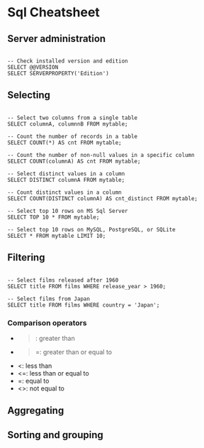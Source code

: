 # Sql Cheatsheet

## Server administration

~~~

-- Check installed version and edition
SELECT @@VERSION
SELECT SERVERPROPERTY('Edition')

~~~

## Selecting

~~~

-- Select two columns from a single table
SELECT columnA, columnnB FROM mytable;

-- Count the number of records in a table
SELECT COUNT(*) AS cnt FROM mytable;

-- Count the number of non-null values in a specific column
SELECT COUNT(columnA) AS cnt FROM mytable;

-- Select distinct values in a column
SELECT DISTINCT columnA FROM mytable;

-- Count distinct values in a column
SELECT COUNT(DISTINCT columnA) AS cnt_distinct FROM mytable;

-- Select top 10 rows on MS Sql Server
SELECT TOP 10 * FROM mytable;

-- Select top 10 rows on MySQL, PostgreSQL, or SQLite
SELECT * FROM mytable LIMIT 10;

~~~

## Filtering

~~~

-- Select films released after 1960
SELECT title FROM films WHERE release_year > 1960;

-- Select films from Japan
SELECT title FROM films WHERE country = 'Japan';

~~~

### Comparison operators

- >: greater than
- >=: greater than or equal to
- <: less than
- <=: less than or equal to
- =: equal to
- <>: not equal to

## Aggregating

## Sorting and grouping
